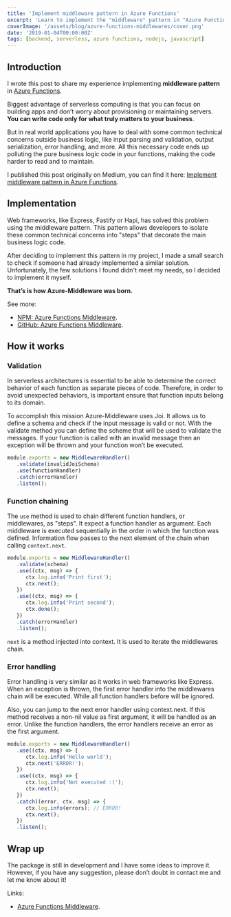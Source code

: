 ```yaml
---
title: 'Implement middleware pattern in Azure Functions'
excerpt: 'Learn to implement the "middleware" pattern in "Azure Function" to keep your business logic clean and write your functions in a more declarative way.'
coverImage: '/assets/blog/azure-functions-middlewares/cover.png'
date: '2019-01-04T00:00:00Z'
tags: [backend, serverless, azure functions, nodejs, javascript]
---
```


## Introduction

I wrote this post to share my experience implementing **middleware pattern** in [Azure Functions](https://azure.microsoft.com/en-us/services/functions/).

Biggest advantage of serverless computing is that you can focus on building apps and don’t worry about provisioning or maintaining servers. **You can write code only for what truly matters to your business**.

But in real world applications you have to deal with some common technical concerns outside business logic, like input parsing and validation, output serialization, error handling, and more. All this necessary code ends up polluting the pure business logic code in your functions, making the code harder to read and to maintain.

I published this post originally on Medium, you can find it here: [Implement middleware pattern in Azure Functions](https://javascript.plainenglish.io/implement-middleware-pattern-in-azure-functions-d8e9f94626a5).

## Implementation

Web frameworks, like Express, Fastify or Hapi, has solved this problem using the middleware pattern. This pattern allows developers to isolate these common technical concerns into "steps" that decorate the main business logic code.

After deciding to implement this pattern in my project, I made a small search to check if someone had already implemented a similar solution.
Unfortunately, the few solutions I found didn't meet my needs, so I decided to implement it myself.

**That’s is how Azure-Middleware was born.**

See more:

- [NPM: Azure Functions Middleware](https://www.npmjs.com/package/azure-middleware).
- [GitHub: Azure Functions Middleware](https://github.com/emanuelcasco/azure-middleware).

## How it works

### Validation

In serverless architectures is essential to be able to determine the correct behavior of each function as separate pieces of code. Therefore, in order to avoid unexpected behaviors, is important ensure that function inputs belong to its domain.

To accomplish this mission Azure-Middleware uses Joi. It allows us to define a schema and check if the input message is valid or not.
With the validate method you can define the scheme that will be used to validate the messages. If your function is called with an invalid message then an exception will be thrown and your function won’t be executed.

```js
module.exports = new MiddlewareHandler()
   .validate(invalidJoiSchema)
   .use(functionHandler)
   .catch(errorHandler)
   .listen();
```

### Function chaining

The `use` method is used to chain different function handlers, or middlewares, as "steps". It expect a function handler as argument.
Each middleware is executed sequentially in the order in which the function was defined. Information flow passes to the next element of the chain when calling `context.next`.

```js
module.exports = new MiddlewareHandler()
   .validate(schema)
   .use((ctx, msg) => {
      ctx.log.info('Print first');
      ctx.next();
   })
   .use((ctx, msg) => {
      ctx.log.info('Print second');
      ctx.done();
   })
   .catch(errorHandler)
   .listen();
```

`next` is a method injected into context. It is used to iterate the middlewares chain.

### Error handling

Error handling is very similar as it works in web frameworks like Express. When an exception is thrown, the first error handler into the middlewares chain will be executed. While all function handlers before will be ignored.

Also, you can jump to the next error handler using context.next. If this method receives a non-nil value as first argument, it will be handled as an error. Unlike the function handlers, the error handlers receive an error as the first argument.

```js
module.exports = new MiddlewareHandler()
   .use((ctx, msg) => {
      ctx.log.info('Hello world');
      ctx.next('ERROR!');
   })
   .use((ctx, msg) => {
      ctx.log.info('Not executed :(');
      ctx.next();
   })
   .catch((error, ctx, msg) => {
      ctx.log.info(errors); // ERROR!
      ctx.next();
   })
   .listen();
```

## Wrap up

The package is still in development and I have some ideas to improve it. However, if you have any suggestion, please don’t doubt in contact me and let me know about it!

Links:
- [Azure Functions Middleware](https://www.npmjs.com/package/azure-middleware).
